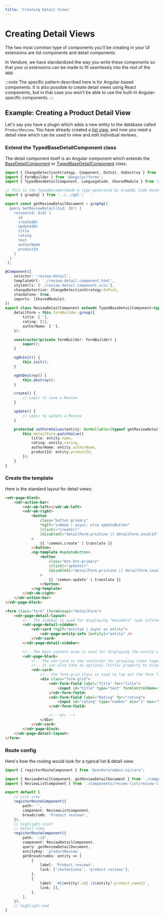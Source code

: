 ```yaml
---
title: 'Creating Detail Views'
---
```


# Creating Detail Views

The two most common type of components you'll be creating in your UI extensions are list components and detail components.

In Vendure, we have standardized the way you write these components so that your ui extensions can be made to fit seamlessly into the rest of the app.

:::note
The specific pattern described here is for Angular-based components. It is also possible to create detail views using React components, but 
in that case you won't be able to use the built-in Angular-specific components.
:::

## Example: Creating a Product Detail View

Let's say you have a plugin which adds a new entity to the database called `ProductReview`. You have already created a [list view](/guides/extending-the-admin-ui/creating-list-views/), and
now you need a detail view which can be used to view and edit individual reviews.

### Extend the TypedBaseDetailComponent class

The detail component itself is an Angular component which extends the [BaseDetailComponent](/reference/admin-ui-api/list-detail-views/base-detail-component/) or [TypedBaseDetailComponent](/reference/admin-ui-api/list-detail-views/typed-base-detail-component) class.

```ts title="src/plugins/reviews/ui/components/review-detail/review-detail.component.ts"
import { ChangeDetectionStrategy, Component, OnInit, OnDestroy } from '@angular/core';
import { FormBuilder } from '@angular/forms';
import { TypedBaseDetailComponent, LanguageCode, SharedModule } from '@vendure/admin-ui/core';

// This is the TypedDocumentNode & type generated by GraphQL Code Generator
import { graphql } from '../../gql';

export const getReviewDetailDocument = graphql(`
  query GetReviewDetail($id: ID!) {
    review(id: $id) {
      id
      createdAt
      updatedAt
      title
      rating
      text
      authorName
      productId
    }
  }
`);

@Component({
    selector: 'review-detail',
    templateUrl: './review-detail.component.html',
    styleUrls: ['./review-detail.component.scss'],
    changeDetection: ChangeDetectionStrategy.OnPush,
    standalone: true,
    imports: [SharedModule],
})
export class ReviewDetailComponent extends TypedBaseDetailComponent<typeof getReviewDetailDocument, 'review'> implements OnInit, OnDestroy {
    detailForm = this.formBuilder.group({
        title: [''],
        rating: [1],
        authorName: [''],
    });

    constructor(private formBuilder: FormBuilder) {
        super();
    }

    ngOnInit() {
        this.init();
    }

    ngOnDestroy() {
        this.destroy();
    }

    create() {
        // Logic to save a Review
    }

    update() {
        // Logic to update a Review
    }

    protected setFormValues(entity: NonNullable<(typeof getReviewDetailDocument)['review']>, languageCode: LanguageCode): void {
        this.detailForm.patchValue({
            title: entity.name,
            rating: entity.rating,
            authorName: entity.authorName,
            productId: entity.productId,
        });
    }
}
```

### Create the template

Here is the standard layout for detail views:

```html
<vdr-page-block>
    <vdr-action-bar>
        <vdr-ab-left></vdr-ab-left>
        <vdr-ab-right>
            <button
                class="button primary"
                *ngIf="isNew$ | async; else updateButton"
                (click)="create()"
                [disabled]="detailForm.pristine || detailForm.invalid"
            >
                {{ 'common.create' | translate }}
            </button>
            <ng-template #updateButton>
                <button
                    class="btn btn-primary"
                    (click)="update()"
                    [disabled]="detailForm.pristine || detailForm.invalid"
                >
                    {{ 'common.update' | translate }}
                </button>
            </ng-template>
        </vdr-ab-right>
    </vdr-action-bar>
</vdr-page-block>

<form class="form" [formGroup]="detailForm">
    <vdr-page-detail-layout>
        <!-- The sidebar is used for displaying "metadata" type information about the entity -->
        <vdr-page-detail-sidebar>
            <vdr-card *ngIf="entity$ | async as entity">
                <vdr-page-entity-info [entity]="entity" />
            </vdr-card>
        </vdr-page-detail-sidebar>

        <!-- The main content area is used for displaying the entity's fields -->
        <vdr-page-block>
            <!-- The vdr-card is the container for grouping items together on a page -->
            <!-- it can also take an optional [title] property to display a title -->
            <vdr-card>
                <!-- the form-grid class is used to lay out the form fields -->
                <div class="form-grid">
                    <vdr-form-field label="Title" for="title">
                        <input id="title" type="text" formControlName="title" />
                    </vdr-form-field>
                    <vdr-form-field label="Rating" for="rating">
                        <input id="rating" type="number" min="1" max="5" formControlName="rating" />
                    </vdr-form-field>

                    <!-- etc -->
                </div>
            </vdr-card>
        </vdr-page-block>
    </vdr-page-detail-layout>
</form>
```

### Route config

Here's how the routing would look for a typical list & detail view:

```ts title="src/plugins/reviews/ui/routes.ts"
import { registerRouteComponent } from '@vendure/admin-ui/core';

import { ReviewDetailComponent, getReviewDetailDocument } from './components/review-detail/review-detail.component';
import { ReviewListComponent } from './components/review-list/review-list.component';

export default [
    // List view
    registerRouteComponent({
        path: '',
        component: ReviewListComponent,
        breadcrumb: 'Product reviews',
    }),
    // highlight-start
    // Detail view
    registerRouteComponent({
        path: ':id',
        component: ReviewDetailComponent,
        query: getReviewDetailDocument,
        entityKey: 'productReview',
        getBreadcrumbs: entity => [
            {
                label: 'Product reviews',
                link: ['/extensions', 'product-reviews'],
            },
            {
                label: `#${entity?.id} (${entity?.product.name})`,
                link: [],
            },
        ],
    }),
    // highlight-end
]
```
